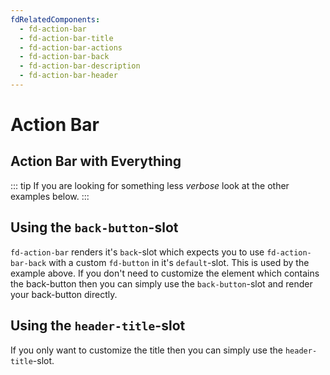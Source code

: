 ```yaml
---
fdRelatedComponents:
  - fd-action-bar
  - fd-action-bar-title
  - fd-action-bar-actions
  - fd-action-bar-back
  - fd-action-bar-description
  - fd-action-bar-header
---
```


# Action Bar

## Action Bar with Everything
::: tip
If you are looking for something less *verbose* look at the other examples below.
:::
<d-example name="everything">
</d-example>

## Using the `back-button`-slot

`fd-action-bar` renders it's `back`-slot which expects you to use `fd-action-bar-back` with a custom `fd-button` in it's `default`-slot. This is used by the example above. If you don't need to customize the element which contains the back-button then you can simply use the `back-button`-slot and render your back-button directly.

<d-example name="back-button-slot">
</d-example>

## Using the `header-title`-slot
If you only want to customize the title then you can simply use the `header-title`-slot.

<d-example name="header-title-slot">
</d-example>

